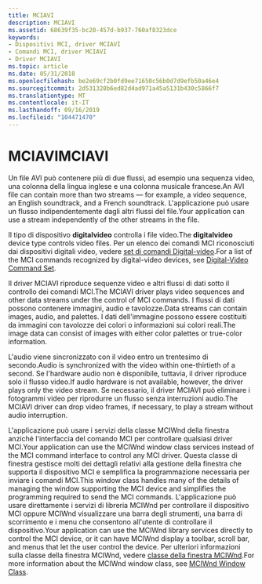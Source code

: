 ```yaml
---
title: MCIAVI
description: MCIAVI
ms.assetid: 68639f35-bc20-457d-b937-760af8323dce
keywords:
- Dispositivi MCI, driver MCIAVI
- Comandi MCI, driver MCIAVI
- Driver MCIAVI
ms.topic: article
ms.date: 05/31/2018
ms.openlocfilehash: be2e69cf2b0fd9ee71650c56b0d7d9efb50a46e4
ms.sourcegitcommit: 2d531328b6ed82d4ad971a45a5131b430c5866f7
ms.translationtype: MT
ms.contentlocale: it-IT
ms.lasthandoff: 09/16/2019
ms.locfileid: "104471470"
---
```

# <a name="mciavi"></a><span data-ttu-id="97929-106">MCIAVI</span><span class="sxs-lookup"><span data-stu-id="97929-106">MCIAVI</span></span>

<span data-ttu-id="97929-107">Un file AVI può contenere più di due flussi, ad esempio una sequenza video, una colonna della lingua inglese e una colonna musicale francese.</span><span class="sxs-lookup"><span data-stu-id="97929-107">An AVI file can contain more than two streams — for example, a video sequence, an English soundtrack, and a French soundtrack.</span></span> <span data-ttu-id="97929-108">L'applicazione può usare un flusso indipendentemente dagli altri flussi del file.</span><span class="sxs-lookup"><span data-stu-id="97929-108">Your application can use a stream independently of the other streams in the file.</span></span>

<span data-ttu-id="97929-109">Il tipo di dispositivo **digitalvideo** controlla i file video.</span><span class="sxs-lookup"><span data-stu-id="97929-109">The **digitalvideo** device type controls video files.</span></span> <span data-ttu-id="97929-110">Per un elenco dei comandi MCI riconosciuti dai dispositivi digitali video, vedere [set di comandi Digital-video](digital-video-command-set.md).</span><span class="sxs-lookup"><span data-stu-id="97929-110">For a list of the MCI commands recognized by digital-video devices, see [Digital-Video Command Set](digital-video-command-set.md).</span></span>

<span data-ttu-id="97929-111">Il driver MCIAVI riproduce sequenze video e altri flussi di dati sotto il controllo dei comandi MCI.</span><span class="sxs-lookup"><span data-stu-id="97929-111">The MCIAVI driver plays video sequences and other data streams under the control of MCI commands.</span></span> <span data-ttu-id="97929-112">I flussi di dati possono contenere immagini, audio e tavolozze.</span><span class="sxs-lookup"><span data-stu-id="97929-112">Data streams can contain images, audio, and palettes.</span></span> <span data-ttu-id="97929-113">I dati dell'immagine possono essere costituiti da immagini con tavolozze dei colori o informazioni sui colori reali.</span><span class="sxs-lookup"><span data-stu-id="97929-113">The image data can consist of images with either color palettes or true-color information.</span></span>

<span data-ttu-id="97929-114">L'audio viene sincronizzato con il video entro un trentesimo di secondo.</span><span class="sxs-lookup"><span data-stu-id="97929-114">Audio is synchronized with the video within one-thirtieth of a second.</span></span> <span data-ttu-id="97929-115">Se l'hardware audio non è disponibile, tuttavia, il driver riproduce solo il flusso video.</span><span class="sxs-lookup"><span data-stu-id="97929-115">If audio hardware is not available, however, the driver plays only the video stream.</span></span> <span data-ttu-id="97929-116">Se necessario, il driver MCIAVI può eliminare i fotogrammi video per riprodurre un flusso senza interruzioni audio.</span><span class="sxs-lookup"><span data-stu-id="97929-116">The MCIAVI driver can drop video frames, if necessary, to play a stream without audio interruption.</span></span>

<span data-ttu-id="97929-117">L'applicazione può usare i servizi della classe MCIWnd della finestra anziché l'interfaccia del comando MCI per controllare qualsiasi driver MCI.</span><span class="sxs-lookup"><span data-stu-id="97929-117">Your application can use the MCIWnd window class services instead of the MCI command interface to control any MCI driver.</span></span> <span data-ttu-id="97929-118">Questa classe di finestra gestisce molti dei dettagli relativi alla gestione della finestra che supporta il dispositivo MCI e semplifica la programmazione necessaria per inviare i comandi MCI.</span><span class="sxs-lookup"><span data-stu-id="97929-118">This window class handles many of the details of managing the window supporting the MCI device and simplifies the programming required to send the MCI commands.</span></span> <span data-ttu-id="97929-119">L'applicazione può usare direttamente i servizi di libreria MCIWnd per controllare il dispositivo MCI oppure MCIWnd visualizzare una barra degli strumenti, una barra di scorrimento e i menu che consentono all'utente di controllare il dispositivo.</span><span class="sxs-lookup"><span data-stu-id="97929-119">Your application can use the MCIWnd library services directly to control the MCI device, or it can have MCIWnd display a toolbar, scroll bar, and menus that let the user control the device.</span></span> <span data-ttu-id="97929-120">Per ulteriori informazioni sulla classe della finestra MCIWnd, vedere [classe della finestra MCIWnd](mciwnd-window-class.md).</span><span class="sxs-lookup"><span data-stu-id="97929-120">For more information about the MCIWnd window class, see [MCIWnd Window Class](mciwnd-window-class.md).</span></span>

 

 




